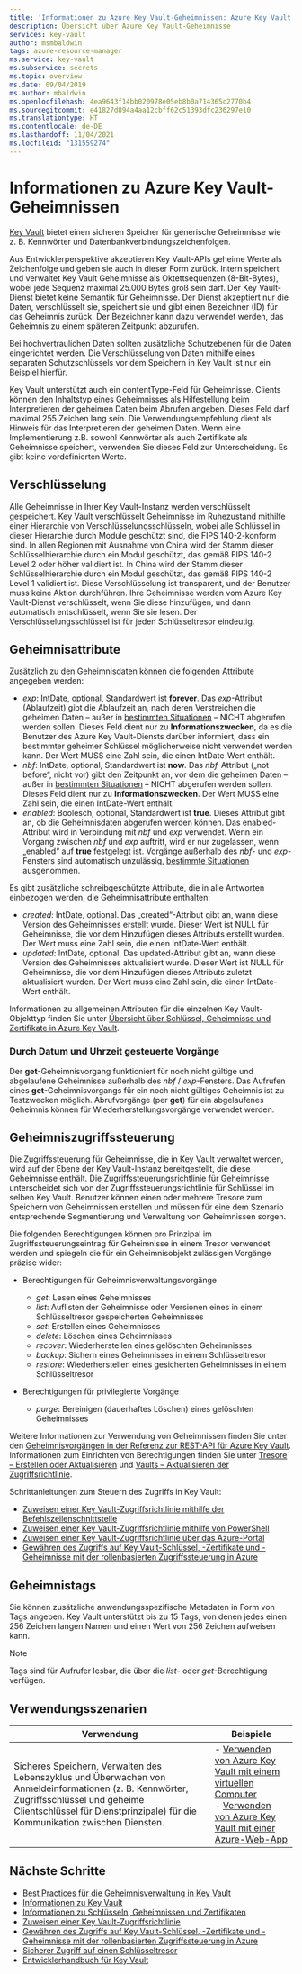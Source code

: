 ```yaml
---
title: 'Informationen zu Azure Key Vault-Geheimnissen: Azure Key Vault'
description: Übersicht über Azure Key Vault-Geheimnisse
services: key-vault
author: msmbaldwin
tags: azure-resource-manager
ms.service: key-vault
ms.subservice: secrets
ms.topic: overview
ms.date: 09/04/2019
ms.author: mbaldwin
ms.openlocfilehash: 4ea9643f14bb020978e05eb8b0a714365c2770b4
ms.sourcegitcommit: e41827d894a4aa12cbff62c51393dfc236297e10
ms.translationtype: HT
ms.contentlocale: de-DE
ms.lasthandoff: 11/04/2021
ms.locfileid: "131559274"
---
```

# <a name="about-azure-key-vault-secrets"></a>Informationen zu Azure Key Vault-Geheimnissen

[Key Vault](../general/overview.md) bietet einen sicheren Speicher für generische Geheimnisse wie z. B. Kennwörter und Datenbankverbindungszeichenfolgen.

Aus Entwicklerperspektive akzeptieren Key Vault-APIs geheime Werte als Zeichenfolge und geben sie auch in dieser Form zurück. Intern speichert und verwaltet Key Vault Geheimnisse als Oktettsequenzen (8-Bit-Bytes), wobei jede Sequenz maximal 25.000 Bytes groß sein darf. Der Key Vault-Dienst bietet keine Semantik für Geheimnisse. Der Dienst akzeptiert nur die Daten, verschlüsselt sie, speichert sie und gibt einen Bezeichner (ID) für das Geheimnis zurück. Der Bezeichner kann dazu verwendet werden, das Geheimnis zu einem späteren Zeitpunkt abzurufen.  

Bei hochvertraulichen Daten sollten zusätzliche Schutzebenen für die Daten eingerichtet werden. Die Verschlüsselung von Daten mithilfe eines separaten Schutzschlüssels vor dem Speichern in Key Vault ist nur ein Beispiel hierfür.  

Key Vault unterstützt auch ein contentType-Feld für Geheimnisse. Clients können den Inhaltstyp eines Geheimnisses als Hilfestellung beim Interpretieren der geheimen Daten beim Abrufen angeben. Dieses Feld darf maximal 255 Zeichen lang sein. Die Verwendungsempfehlung dient als Hinweis für das Interpretieren der geheimen Daten. Wenn eine Implementierung z.B. sowohl Kennwörter als auch Zertifikate als Geheimnisse speichert, verwenden Sie dieses Feld zur Unterscheidung. Es gibt keine vordefinierten Werte.  

## <a name="encryption"></a>Verschlüsselung

Alle Geheimnisse in Ihrer Key Vault-Instanz werden verschlüsselt gespeichert. Key Vault verschlüsselt Geheimnisse im Ruhezustand mithilfe einer Hierarchie von Verschlüsselungsschlüsseln, wobei alle Schlüssel in dieser Hierarchie durch Module geschützt sind, die FIPS 140-2-konform sind. In allen Regionen mit Ausnahme von China wird der Stamm dieser Schlüsselhierarchie durch ein Modul geschützt, das gemäß FIPS 140-2 Level 2 oder höher validiert ist. In China wird der Stamm dieser Schlüsselhierarchie durch ein Modul geschützt, das gemäß FIPS 140-2 Level 1 validiert ist. Diese Verschlüsselung ist transparent, und der Benutzer muss keine Aktion durchführen. Ihre Geheimnisse werden vom Azure Key Vault-Dienst verschlüsselt, wenn Sie diese hinzufügen, und dann automatisch entschlüsselt, wenn Sie sie lesen. Der Verschlüsselungsschlüssel ist für jeden Schlüsseltresor eindeutig.

## <a name="secret-attributes"></a>Geheimnisattribute

Zusätzlich zu den Geheimnisdaten können die folgenden Attribute angegeben werden:  

- *exp*: IntDate, optional, Standardwert ist **forever**. Das *exp*-Attribut (Ablaufzeit) gibt die Ablaufzeit an, nach deren Verstreichen die geheimen Daten – außer in [bestimmten Situationen](#date-time-controlled-operations) – NICHT abgerufen werden sollen. Dieses Feld dient nur zu **Informationszwecken**, da es die Benutzer des Azure Key Vault-Diensts darüber informiert, dass ein bestimmter geheimer Schlüssel möglicherweise nicht verwendet werden kann. Der Wert MUSS eine Zahl sein, die einen IntDate-Wert enthält.   
- *nbf*: IntDate, optional, Standardwert ist **now**. Das *nbf*-Attribut („not before“, nicht vor) gibt den Zeitpunkt an, vor dem die geheimen Daten – außer in [bestimmten Situationen](#date-time-controlled-operations) – NICHT abgerufen werden sollen. Dieses Feld dient nur zu **Informationszwecken**. Der Wert MUSS eine Zahl sein, die einen IntDate-Wert enthält. 
- *enabled*: Boolesch, optional, Standardwert ist **true**. Dieses Attribut gibt an, ob die Geheimnisdaten abgerufen werden können. Das enabled-Attribut wird in Verbindung mit *nbf* und *exp* verwendet. Wenn ein Vorgang zwischen *nbf* und *exp* auftritt, wird er nur zugelassen, wenn „enabled“ auf **true** festgelegt ist. Vorgänge außerhalb des *nbf*- und *exp*-Fensters sind automatisch unzulässig, [bestimmte Situationen](#date-time-controlled-operations) ausgenommen.  

Es gibt zusätzliche schreibgeschützte Attribute, die in alle Antworten einbezogen werden, die Geheimnisattribute enthalten:  

- *created*: IntDate, optional. Das „created“-Attribut gibt an, wann diese Version des Geheimnisses erstellt wurde. Dieser Wert ist NULL für Geheimnisse, die vor dem Hinzufügen dieses Attributs erstellt wurden. Der Wert muss eine Zahl sein, die einen IntDate-Wert enthält.  
- *updated*: IntDate, optional. Das updated-Attribut gibt an, wann diese Version des Geheimnisses aktualisiert wurde. Dieser Wert ist NULL für Geheimnisse, die vor dem Hinzufügen dieses Attributs zuletzt aktualisiert wurden. Der Wert muss eine Zahl sein, die einen IntDate-Wert enthält.

Informationen zu allgemeinen Attributen für die einzelnen Key Vault-Objekttyp finden Sie unter [Übersicht über Schlüssel, Geheimnisse und Zertifikate in Azure Key Vault](../general/about-keys-secrets-certificates.md).

### <a name="date-time-controlled-operations"></a>Durch Datum und Uhrzeit gesteuerte Vorgänge

Der **get**-Geheimnisvorgang funktioniert für noch nicht gültige und abgelaufene Geheimnisse außerhalb des *nbf* / *exp*-Fensters. Das Aufrufen eines **get**-Geheimnisvorgangs für ein noch nicht gültiges Geheimnis ist zu Testzwecken möglich. Abrufvorgänge (per **get**) für ein abgelaufenes Geheimnis können für Wiederherstellungsvorgänge verwendet werden.

## <a name="secret-access-control"></a>Geheimniszugriffssteuerung

Die Zugriffssteuerung für Geheimnisse, die in Key Vault verwaltet werden, wird auf der Ebene der Key Vault-Instanz bereitgestellt, die diese Geheimnisse enthält. Die Zugriffssteuerungsrichtlinie für Geheimnisse unterscheidet sich von der Zugriffssteuerungsrichtlinie für Schlüssel im selben Key Vault. Benutzer können einen oder mehrere Tresore zum Speichern von Geheimnissen erstellen und müssen für eine dem Szenario entsprechende Segmentierung und Verwaltung von Geheimnissen sorgen.   

Die folgenden Berechtigungen können pro Prinzipal im Zugriffssteuerungseintrag für Geheimnisse in einem Tresor verwendet werden und spiegeln die für ein Geheimnisobjekt zulässigen Vorgänge präzise wider:  

- Berechtigungen für Geheimnisverwaltungsvorgänge
  - *get*: Lesen eines Geheimnisses  
  - *list*: Auflisten der Geheimnisse oder Versionen eines in einem Schlüsseltresor gespeicherten Geheimnisses  
  - *set*: Erstellen eines Geheimnisses  
  - *delete*: Löschen eines Geheimnisses  
  - *recover*: Wiederherstellen eines gelöschten Geheimnisses
  - *backup*: Sichern eines Geheimnisses in einem Schlüsseltresor
  - *restore*: Wiederherstellen eines gesicherten Geheimnisses in einem Schlüsseltresor

- Berechtigungen für privilegierte Vorgänge
  - *purge*: Bereinigen (dauerhaftes Löschen) eines gelöschten Geheimnisses

Weitere Informationen zur Verwendung von Geheimnissen finden Sie unter den [Geheimnisvorgängen in der Referenz zur REST-API für Azure Key Vault](/rest/api/keyvault). Informationen zum Einrichten von Berechtigungen finden Sie unter [Tresore – Erstellen oder Aktualisieren](/rest/api/keyvault/vaults/createorupdate) und [Vaults – Aktualisieren der Zugriffsrichtlinie](/rest/api/keyvault/vaults/updateaccesspolicy). 

Schrittanleitungen zum Steuern des Zugriffs in Key Vault:
- [Zuweisen einer Key Vault-Zugriffsrichtlinie mithilfe der Befehlszeilenschnittstelle](../general/assign-access-policy-cli.md)
- [Zuweisen einer Key Vault-Zugriffsrichtlinie mithilfe von PowerShell](../general/assign-access-policy-powershell.md)
- [Zuweisen einer Key Vault-Zugriffsrichtlinie über das Azure-Portal](../general/assign-access-policy-portal.md)
- [Gewähren des Zugriffs auf Key Vault-Schlüssel, -Zertifikate und -Geheimnisse mit der rollenbasierten Zugriffssteuerung in Azure](../general/rbac-guide.md)

## <a name="secret-tags"></a>Geheimnistags  
Sie können zusätzliche anwendungsspezifische Metadaten in Form von Tags angeben. Key Vault unterstützt bis zu 15 Tags, von denen jedes einen 256 Zeichen langen Namen und einen Wert von 256 Zeichen aufweisen kann.  

>[!Note]
>Tags sind für Aufrufer lesbar, die über die *list*- oder *get*-Berechtigung verfügen.

## <a name="usage-scenarios"></a>Verwendungsszenarien

| Verwendung | Beispiele |
|--------------|-------------|
|Sicheres Speichern, Verwalten des Lebenszyklus und Überwachen von Anmeldeinformationen (z. B. Kennwörter, Zugriffsschlüssel und geheime Clientschlüssel für Dienstprinzipale) für die Kommunikation zwischen Diensten.  | - [Verwenden von Azure Key Vault mit einem virtuellen Computer](../general/tutorial-net-virtual-machine.md)<br> - [Verwenden von Azure Key Vault mit einer Azure-Web-App](../general/tutorial-net-create-vault-azure-web-app.md) |

## <a name="next-steps"></a>Nächste Schritte

- [Best Practices für die Geheimnisverwaltung in Key Vault](secrets-best-practices.md)
- [Informationen zu Key Vault](../general/overview.md)
- [Informationen zu Schlüsseln, Geheimnissen und Zertifikaten](../general/about-keys-secrets-certificates.md)
- [Zuweisen einer Key Vault-Zugriffsrichtlinie](../general/assign-access-policy.md)
- [Gewähren des Zugriffs auf Key Vault-Schlüssel, -Zertifikate und -Geheimnisse mit der rollenbasierten Zugriffssteuerung in Azure](../general/rbac-guide.md)
- [Sicherer Zugriff auf einen Schlüsseltresor](../general/security-features.md)
- [Entwicklerhandbuch für Key Vault](../general/developers-guide.md)
